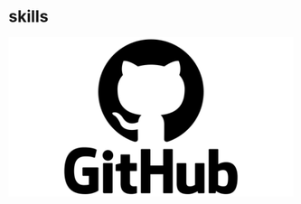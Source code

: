 # skills

[![Skill Image](https://raw.githubusercontent.com/GeoCommander/skills/master/GitHub-Logo.png)](https://github.com/GeoCommander/skills/blob/master/README.md)